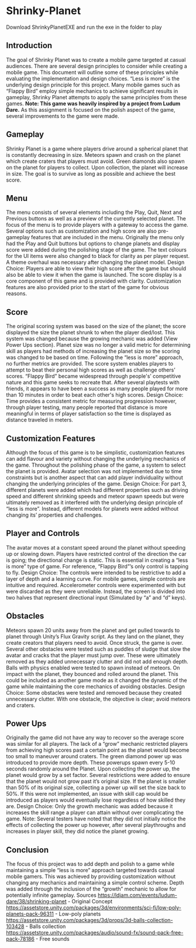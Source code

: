 # Shrinky-Planet
Download ShrinkyPlanetEXE and run the exe in the folder to play

## Introduction
The goal of Shrinky Planet was to create a mobile game targeted at casual audiences. There
are several design principles to consider while creating a mobile game. This document will
outline some of these principles while evaluating the implementation and design choices.
“Less is more” is the underlying design principle for this project. Many mobile games such as
“Flappy Bird” employ simple mechanics to achieve significant results in gameplay, Shrinky
Planet attempts to apply the same principles from these games. **Note: This game was heavily
inspired by a project from Ludum Dare.** As this assignment is focused on the polish aspect of
the game, several improvements to the game were made.

## Gameplay
Shrinky Planet is a game where players drive around a spherical planet that is constantly
decreasing in size. Meteors spawn and crash on the planet which create craters that players
must avoid. Green diamonds also spawn on the planet for players to collect. Upon collection,
the planet will increase in size. The goal is to survive as long as possible and achieve the
best score.
## Menu
The menu consists of several elements including the Play, Quit, Next and Previous buttons
as well as a preview of the currently selected planet. The focus of the menu is to provide
players with a gateway to access the game. Several options such as customization and high
score are also pre-gameplay features that are included in the menu. Originally the menu only
had the Play and Quit buttons but options to change planets and display score were added
during the polishing stage of the game. The text colours for the UI items were also changed
to black for clarity as per player request. A theme overhaul was necessary after changing the
planet model.
Design Choice: Players are able to view their high score after the game but should also be
able to view it when the game is launched. The score display is a core component of this
game and is provided with clarity. Customization features are also provided prior to the start
of the game for obvious reasons.
## Score
The original scoring system was based on the size of the planet; the score displayed the size
the planet shrunk to when the player died/lost. This system was changed because the
growing mechanic was added (View Power Ups section). Planet size was no longer a valid
metric for determining skill as players had methods of increasing the planet size so the
scoring was changed to be based on time. Following the “less is more” approach, no further
metrics are provided. The score system enables players to attempt to beat their personal
high scores as well as challenge others’ scores. “Flappy Bird” became widespread through
people's’ competitive nature and this game seeks to recreate that. After several playtests
with friends, it appears to have been a success as many people played for more than 10
minutes in order to beat each other's high scores.
Design Choice: Time provides a consistent metric for measuring progression however,
through player testing, many people reported that distance is more meaningful in terms of
player satisfaction so the time is displayed as distance traveled in meters.
## Customization Features
Although the focus of this game is to be simplistic, customization features can add flavour
and variety without changing the underlying mechanics of the game. Throughout the
polishing phase of the game, a system to select the planet is provided. Avatar selection was
not implemented due to time constraints but is another aspect that can add player
individuality without changing the underlying principles of the game.
Design Choice: For part 3, different planets were added which had different properties such
as driving speed and different shrinking speeds and meteor spawn speeds but were
ultimately removed as it interfered with the underlying design principle of “less is more”.
Instead, different models for planets were added without changing its’ properties and
challenges.
## Player and Controls
The avatar moves at a constant speed around the planet without speeding up or slowing
down. Players have restricted control of the direction the car is going; the directional change
is static. This is essential in creating a “less is more” type of game. For reference, “Flappy
Bird”’s only control is tapping to fly.
Design Choice: The controls were intended to be restrictive to add a layer of depth and a
learning curve. For mobile games, simple controls are intuitive and required. Accelerometer
controls were experimented with but were discarded as they were unreliable. Instead, the
screen is divided into two halves that represent directional input (Simulated by “a” and “d”
keys).
## Obstacles
Meteors spawn 20 units away from the planet and get pulled towards to planet through
Unity’s Flux Gravity script. As they land on the planet, they create creators that players need
to avoid. Once struck, the game is over.
Several other obstacles were tested such as puddles of sludge that slow the avatar and
cracks that the player must jump over. These were ultimately removed as they added
unnecessary clutter and did not add enough depth.
Balls with physics enabled were tested to spawn instead of meteors. On impact with the
planet, they bounced and rolled around the planet. This could be included as another game
mode as it changed the dynamic of the game while maintaining the core mechanics of
avoiding obstacles.
Design Choice: Some obstacles were tested and removed because they created
unnecessary clutter. With one obstacle, the objective is clear; avoid meteors and craters.
## Power Ups
Originally the game did not have any way to recover so the average score was similar for all
players. The lack of a “grow” mechanic restricted players from achieving high scores past a
certain point as the planet would become too small to maneuver around craters. The green
diamond power up was introduced to provide more depth. These powerups spawn every
5-10 seconds randomly around the Planet. Upon collecting the power up, the planet would
grow by a set factor. Several restrictions were added to ensure that the planet would not
grow past it’s original size. If the planet is smaller than 50% of its original size, collecting a
power up will set the size back to 50%. If this were not implemented, an issue with skill cap
would be introduced as players would eventually lose regardless of how skilled they are.
Design Choice: Only the growth mechanic was added because it increases the skill range a
player can attain without over complicating the game.
Note: Several testers have noted that they did not initially notice the effects of collecting the
power up however, after several playthroughs and increases in player skill, they did notice
the planet growing.
## Conclusion
The focus of this project was to add depth and polish to a game while maintaining a simple
“less is more” approach targeted towards casual mobile gamers. This was achieved by
providing customization without changing any mechanics and maintaining a simple control
scheme. Depth was added through the inclusion of the “growth” mechanic to allow for
potentially infinite gameplay.
Sources
https://ldjam.com/events/ludum-dare/38/shrinking-planet - Original Concept
https://assetstore.unity.com/packages/3d/environments/sci-fi/low-poly-planets-pack-96311 -
Low-poly planets
https://assetstore.unity.com/packages/3d/props/3d-balls-collection-103428 - Balls collection
https://assetstore.unity.com/packages/audio/sound-fx/sound-pack-free-pack-78186 - Free
sounds
